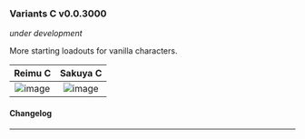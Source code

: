 ### Variants C v0.0.3000
*under development*

More starting loadouts for vanilla characters.

Reimu C             |  Sakuya C
:-------------------------:|:-------------------------:
![image](https://github.com/Neoshrimp/TheGoodLBoLMods/assets/89428565/4692e714-894b-4ec4-bdce-a24e7a8b8d95) |  ![image](https://github.com/Neoshrimp/TheGoodLBoLMods/assets/89428565/99dba28e-ab95-4e4e-a85b-aae8c2236a1f)




#### Changelog
---
